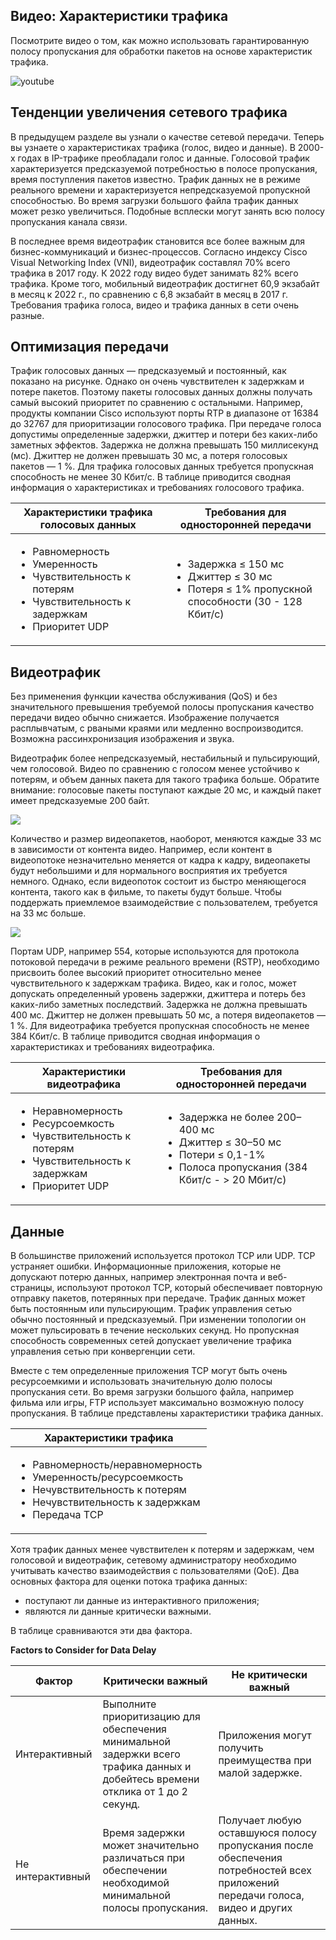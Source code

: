 <!-- 9.2.1 -->
## Видео: Характеристики трафика

Посмотрите видео о том, как можно использовать гарантированную полосу пропускания для обработки пакетов на основе характеристик трафика.

![youtube](https://www.youtube.com/watch?v=T9HlXNYJNdg)

<!-- 9.2.2 -->
## Тенденции увеличения сетевого трафика

В предыдущем разделе вы узнали о качестве сетевой передачи. Теперь вы узнаете о характеристиках трафика (голос, видео и данные). В 2000-х годах в IP-трафике преобладали голос и данные. Голосовой трафик характеризуется предсказуемой потребностью в полосе пропускания, время поступления пакетов известно. Трафик данных не в режиме реального времени и характеризуется непредсказуемой пропускной способностью. Во время загрузки большого файла трафик данных может резко увеличиться. Подобные всплески могут занять всю полосу пропускания канала связи.

В последнее время видеотрафик становится все более важным для бизнес-коммуникаций и бизнес-процессов. Согласно индексу Cisco Visual Networking Index (VNI), видеотрафик составлял 70% всего трафика в 2017 году. К 2022 году видео будет занимать 82% всего трафика. Кроме того, мобильный видеотрафик достигнет 60,9 экзабайт в месяц к 2022 г., по сравнению с 6,8 экзабайт в месяц в 2017 г. Требования трафика  голоса, видео и трафика данных в сети очень разные.

<!-- 9.2.3 -->
## Оптимизация передачи

Трафик голосовых данных — предсказуемый и постоянный, как показано на рисунке. Однако он очень чувствителен к задержкам и потере пакетов. Поэтому пакеты голосовых данных должны получать самый высокий приоритет по сравнению с остальными. Например, продукты компании Cisco используют порты RTP в диапазоне от 16384 до 32767 для приоритизации голосового трафика. При передаче голоса допустимы определенные задержки, джиттер и потери без каких-либо заметных эффектов. Задержка не должна превышать 150 миллисекунд (мс). Джиттер не должен превышать 30 мс, а потеря голосовых пакетов — 1 %. Для трафика голосовых данных требуется пропускная способность не менее 30 Кбит/с. В таблице приводится сводная информация о характеристиках и требованиях голосового трафика.

| Характеристики трафика голосовых данных | Требования для односторонней передачи |
| --- | --- |
| <ul><li>Равномерность</li><li>Умеренность</li><li>Чувствительность к потерям</li><li>Чувствительность к задержкам</li><li>Приоритет UDP</li></ul> | <ul><li>Задержка ≤ 150 мс</li><li>Джиттер ≤ 30 мс</li><li>Потеря ≤ 1% пропускной способности (30 - 128 Кбит/с)</li></ul> |

<!-- 9.2.4 -->
## Видеотрафик 

Без применения функции качества обслуживания (QoS) и без значительного превышения требуемой полосы пропускания качество передачи видео обычно снижается. Изображение получается расплывчатым, с рваными краями или медленно воспроизводится. Возможна рассинхронизация изображения и звука.

Видеотрафик более непредсказуемый, нестабильный и пульсирующий, чем голосовой. Видео по сравнению с голосом менее устойчиво к потерям, и объем данных пакета для такого трафика больше. Обратите внимание: голосовые пакеты поступают каждые 20 мс, и каждый пакет имеет предсказуемые 200 байт.

![](./assets/9.2.4-1.svg)
<!-- /courses/ensa-dl/ae8eb390-34fd-11eb-ba19-f1886492e0e4/aeb59c8c-34fd-11eb-ba19-f1886492e0e4/assets/c6842962-1c46-11ea-af56-e368b99e9723.svg -->

<!--
На рисунке показан график голосовых пакетов, поступающих каждые 20 мс и по 200 байт каждый.
-->

Количество и размер видеопакетов, наоборот, меняются каждые 33 мс в зависимости от контента видео. Например, если контент в видеопотоке незначительно меняется от кадра к кадру, видеопакеты будут небольшими и для нормального восприятия их требуется немного. Однако, если видеопоток состоит из быстро меняющегося контента, такого как в фильме, то пакеты будут больше. Чтобы поддержать приемлемое взаимодействие с пользователем, требуется на 33 мс больше.

![](./assets/9.2.4-2.svg)
<!-- /courses/ensa-dl/ae8eb390-34fd-11eb-ba19-f1886492e0e4/aeb59c8c-34fd-11eb-ba19-f1886492e0e4/assets/c6847781-1c46-11ea-af56-e368b99e9723.svg -->

<!--
На рисунке показан график видеопакетов, изменяющихся по размеру и количеству каждые 33 мс. Первый видеокадр прибыл в 33 мс, имеет восемь образцов и варьируется от 1050 байт до 1200 байт в размере. Второй видеокадр прибыл в 33 мс, имеет пятнадцать образцов и варьируется от 600 байт до 1300 байт в размере. Третий видеокадр прибыл в 33 мс, имеет девять образцов и варьируется от 500 байт до 1200 байт в размере.
-->

Портам UDP, например 554, которые используются для протокола потоковой передачи в режиме реального времени (RSTP), необходимо присвоить более высокий приоритет относительно менее чувствительного к задержкам трафика. Видео, как и голос, может допускать определенный уровень задержки, джиттера и потерь без каких-либо заметных последствий. Задержка не должна превышать 400 мс. Джиттер не должен превышать 50 мс, а потеря видеопакетов — 1 %. Для видеотрафика требуется пропускная способность не менее 384 Кбит/с. В таблице приводится сводная информация о характеристиках и требованиях видеотрафика.

| Характеристики видеотрафика | Требования для односторонней передачи |
| --- | --- |
| <ul><li>Неравномерность</li><li>Ресурсоемкость</li><li>Чувствительность к потерям</li><li>Чувствительность к задержкам</li><li>Приоритет UDP</li></ul> | <ul><li>Задержка не более 200–400 мс</li><li>Джиттер ≤ 30–50 мс</li><li>Потери ≤ 0,1-1%</li><li>Полоса пропускания (384 Кбит/с - > 20 Мбит/с)</li></ul> |

<!-- 9.2.5 -->
## Данные

В большинстве приложений используется протокол TCP или UDP. TCP устраняет ошибки. Информационные приложения, которые не допускают потерю данных, например электронная почта и веб-страницы, используют протокол TCP, который обеспечивает повторную отправку пакетов, потерянных при передаче. Трафик данных может быть постоянным или пульсирующим. Трафик управления сетью обычно постоянный и предсказуемый. При изменении топологии он может пульсировать в течение нескольких секунд. Но пропускная способность современных сетей допускает увеличение трафика управления сетью при конвергенции сети.

Вместе с тем определенные приложения TCP могут быть очень ресурсоемкими и использовать значительную долю полосы пропускания сети. Во время загрузки большого файла, например фильма или игры, FTP использует максимально возможную полосу пропускания. В таблице представлены характеристики трафика данных.

| Характеристики трафика |
| --- |
| <ul><li>Равномерность/неравномерность</li><li>Умеренность/ресурсоемкость</li><li>Нечувствительность к потерям</li><li>Нечувствительность к задержкам</li><li>Передача TCP</li></ul> |

Хотя трафик данных менее чувствителен к потерям и задержкам, чем голосовой и видеотрафик, сетевому администратору необходимо учитывать качество взаимодействия с пользователями (QoE). Два основных фактора для оценки потока трафика данных:

* поступают ли данные из интерактивного приложения;
* являются ли данные критически важными.

В таблице сравниваются эти два фактора.

**Factors to Consider for Data Delay**

| **Фактор**  | **Критически важный**  | **Не критически важный** |
| --- | --- | --- |
| Интерактивный | Выполните приоритизацию для обеспечения минимальной задержки всего трафика данных и добейтесь времени отклика от 1 до 2 секунд. | Приложения могут получить преимущества при малой задержке. |
| Не интерактивный | Время задержки может значительно различаться при обеспечении необходимой минимальной полосы пропускания. | Получает любую оставшуюся полосу пропускания после обеспечения потребностей всех приложений передачи голоса, видео и других данных. |

<!-- 9.2.6 -->
<!-- quiz -->

